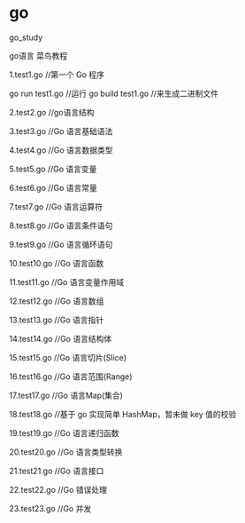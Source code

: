 # go
go_study

go语言 菜鸟教程

1.test1.go  //第一个 Go 程序

   go run test1.go    //运行
   go build test1.go  //来生成二进制文件

2.test2.go  //go语言结构
  
3.test3.go  //Go 语言基础语法

4.test4.go  //Go 语言数据类型

5.test5.go  //Go 语言变量

6.test6.go  //Go 语言常量

7.test7.go  //Go 语言运算符

8.test8.go  //Go 语言条件语句

9.test9.go  //Go 语言循环语句

10.test10.go  //Go 语言函数

11.test11.go  //Go 语言变量作用域

12.test12.go  //Go 语言数组

13.test13.go  //Go 语言指针

14.test14.go  //Go 语言结构体

15.test15.go  //Go 语言切片(Slice)

16.test16.go  //Go 语言范围(Range)

17.test17.go  //Go 语言Map(集合)

18.test18.go  //基于 go 实现简单 HashMap，暂未做 key 值的校验

19.test19.go  //Go 语言递归函数

20.test20.go  //Go 语言类型转换

21.test21.go  //Go 语言接口

22.test22.go  //Go 错误处理

23.test23.go  //Go 并发